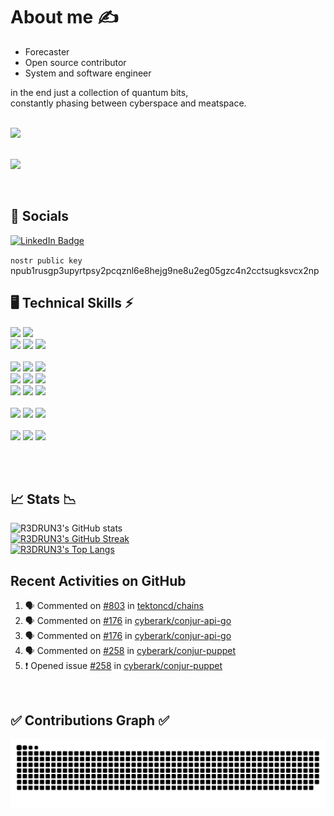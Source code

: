 <!--
**R3DRUN3/R3DRUN3** is a ✨ _special_ ✨ repository because its `README.md` (this file) appears on your GitHub profile.

Here are some ideas to get you started:

- 🔭 I’m currently working on ...
- 🌱 I’m currently learning ...
- 👯 I’m looking to collaborate on ...
- 🤔 I’m looking for help with ...
- 💬 Ask me about ...
- 📫 How to reach me: ...
- 😄 Pronouns: ...
- ⚡ Fun fact: ...

<div style="width: 60%; height: 60%">
  
  ![](emblem.png)
  
</div>

-->


# About me ✍️
- Forecaster
- Open source contributor
- System and software engineer

in the end just a collection of quantum bits,
<br/>
constantly phasing between cyberspace and meatspace.
<br/>
<br/>

<div id="header">
  <img src="https://media.giphy.com/media/077i6AULCXc0FKTj9s/giphy.gif" width="500"/>
</div>
<br/>

![](https://komarev.com/ghpvc/?username=r3drun3&label=PROFILE+VIEWS&color=brightgreen)

<br/>

## 💁 Socials
<div id="badges">
  <a href="https://www.linkedin.com/in/simone-ragonesi-275567222/">
    <img src="https://img.shields.io/badge/LinkedIn-blue?style=for-the-badge&logo=linkedin&logoColor=white" alt="LinkedIn Badge"/>
  </a>
  </div>
  
  `nostr public key` npub1rusgp3upyrtpsy2pcqznl6e8hejg9ne8u2eg05gzc4n2cctsugksvcx2np
<br/>


## 🖥️ Technical Skills  ⚡
![](https://img.shields.io/badge/Code-python-informational?style=flat&logo=python&color=006bb3)
![](https://img.shields.io/badge/Code-node.js-informational?style=flat&logo=node.js&color=00b33c)
<br/>
![](https://img.shields.io/badge/Code-.net-informational?style=flat&logo=.net&color=9933ff)
![](https://img.shields.io/badge/Code-Go-informational?style=flat&logo=go&color=00ace6)
![](https://img.shields.io/badge/Code-JS-informational?style=flat&logo=javascript&color=ffff1a)
<br/>
<br/>
![](https://img.shields.io/badge/Tools-git-informational?style=flat&logo=git&color=ff0000)
![](https://img.shields.io/badge/Tools-docker-informational?style=flat&logo=docker&color=0080ff)
![](https://img.shields.io/badge/Tools-terraform-informational?style=flat&logo=terraform&color=5c0099)
<br/>
![](https://img.shields.io/badge/Tools-ansible-informational?style=flat&logo=ansible&color=001a00)
![](https://img.shields.io/badge/Tools-DBMS-informational?style=flat&logo=database&color=c2c2d6)
![](https://img.shields.io/badge/Tools-serverless-informational?style=flat&logo=serverless&color=ff5050)
<br/>
![](https://img.shields.io/badge/Tools-vagrant-informational?style=flat&logo=vagrant&color=1a75ff)
![](https://img.shields.io/badge/Tools-vault-informational?style=flat&logo=vault&color=000000)
![](https://img.shields.io/badge/Tools-k8s-informational?style=flat&logo=kubernetes&color=006bb3)
<br/>
<br/>
![](https://img.shields.io/badge/OS-linux-informational?style=flat&logo=linux&color=ffbf80)
![](https://img.shields.io/badge/OS-windows-informational?style=flat&logo=windows&color=008AD7)
![](https://img.shields.io/badge/OS-macos-informational?style=flat&logo=apple&color=008AD7)
<br/>
<br/>
![](https://img.shields.io/badge/Cloud-aws-informational?style=flat&logo=amazon&color=ffa64d)
![](https://img.shields.io/badge/Cloud-azure-informational?style=flat&logo=microsoftazure&color=008AD7)
![](https://img.shields.io/badge/Cloud-gcp-informational?style=flat&logo=googlecloud&color=0080ff)

<br/>
<br/>

## 📈 Stats 📉 
<!--
[![Top Langs](https://github-readme-stats.vercel.app/api/top-langs/?username=R3DRUN3&layout=compact)](https://github.com/yushi1007)
-->

![R3DRUN3's GitHub stats](https://github-readme-stats.vercel.app/api?username=R3DRUn3&show_icons=true&theme=dark)
<br/>
[![R3DRUN3's GitHub Streak](http://github-readme-streak-stats.herokuapp.com?user=R3DRUN3&theme=dark&background=000000)](https://git.io/streak-stats)
<br/>
[![R3DRUN3's Top Langs](https://github-readme-stats.vercel.app/api/top-langs/?username=R3DRUN3&layout=compact&theme=vision-friendly-dark)](https://github.com/anuraghazra/github-readme-stats)

## Recent Activities on GitHub

<!--START_SECTION:activity-->
1. 🗣 Commented on [#803](https://github.com/tektoncd/chains/issues/803) in [tektoncd/chains](https://github.com/tektoncd/chains)
2. 🗣 Commented on [#176](https://github.com/cyberark/conjur-api-go/issues/176) in [cyberark/conjur-api-go](https://github.com/cyberark/conjur-api-go)
3. 🗣 Commented on [#176](https://github.com/cyberark/conjur-api-go/issues/176) in [cyberark/conjur-api-go](https://github.com/cyberark/conjur-api-go)
4. 🗣 Commented on [#258](https://github.com/cyberark/conjur-puppet/issues/258) in [cyberark/conjur-puppet](https://github.com/cyberark/conjur-puppet)
5. ❗ Opened issue [#258](https://github.com/cyberark/conjur-puppet/issues/258) in [cyberark/conjur-puppet](https://github.com/cyberark/conjur-puppet)
<!--END_SECTION:activity-->

<br/>

## ✅ Contributions Graph ✅
![Snake animation](https://github.com/r3drun3/r3drun3/blob/output/github-contribution-grid-snake.svg)



